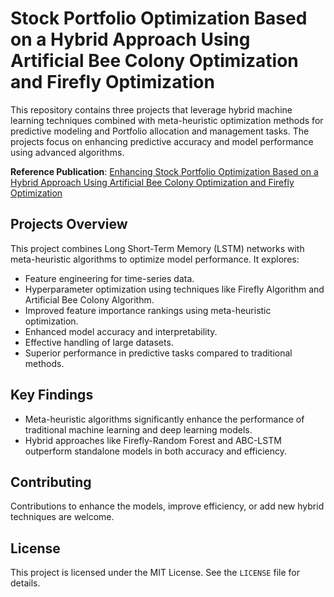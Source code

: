 # Stock Portfolio Optimization Based on a Hybrid Approach Using Artificial Bee Colony Optimization and Firefly Optimization

This repository contains three projects that leverage hybrid machine learning techniques combined with meta-heuristic optimization methods for predictive modeling and Portfolio allocation and management  tasks. The projects focus on enhancing predictive accuracy and model performance using advanced algorithms.

**Reference Publication**: [Enhancing Stock Portfolio Optimization Based on a Hybrid Approach Using Artificial Bee Colony Optimization and Firefly Optimization](https://link.springer.com/chapter/10.1007/978-3-031-68617-7_6)

## Projects Overview

This project combines Long Short-Term Memory (LSTM) networks with meta-heuristic algorithms to optimize model performance. It explores:
- Feature engineering for time-series data.
- Hyperparameter optimization using techniques like Firefly Algorithm and Artificial Bee Colony Algorithm.
- Improved feature importance rankings using meta-heuristic optimization.
- Enhanced model accuracy and interpretability.
- Effective handling of large datasets.
- Superior performance in predictive tasks compared to traditional methods.

## Key Findings
- Meta-heuristic algorithms significantly enhance the performance of traditional machine learning and deep learning models.
- Hybrid approaches like Firefly-Random Forest and ABC-LSTM outperform standalone models in both accuracy and efficiency.

## Contributing
Contributions to enhance the models, improve efficiency, or add new hybrid techniques are welcome.

## License
This project is licensed under the MIT License. See the `LICENSE` file for details.
